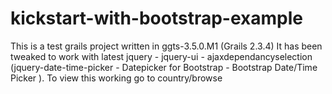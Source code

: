 kickstart-with-bootstrap-example
================================

This is a test grails project written in ggts-3.5.0.M1 (Grails 2.3.4) It has been tweaked to work with latest jquery - jquery-ui  - ajaxdependancyselection   (jquery-date-time-picker - Datepicker for Bootstrap   -  Bootstrap Date/Time Picker ). To view this working go to country/browse 
